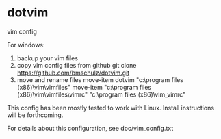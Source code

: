 dotvim
======

vim config


For windows:

1. backup your vim files
2. copy vim config files from github
    git clone https://github.com/bmschulz/dotvim.git
3. move and rename files
    move-item dotvim "c:\program files (x86)\vim\vimfiles"
    move-item "c:\program files (x86)\vim\vimfiles\vimrc" "c:\program files (x86)\vim\_vimrc"
    
This config has been mostly tested to work with Linux.  Install instructions will be forthcoming.
    


For details about this configuration, see doc/vim_config.txt
